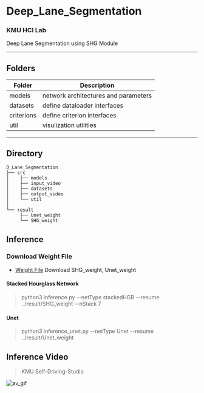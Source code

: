 # Deep_Lane_Segmentation
### KMU HCI Lab
Deep Lane Segmentation using SHG Module

-----
Folders
-----
| Folder     | Description                  |
|------------|------------------------------|
| models      | network architectures and parameters |
| datasets   | define dataloader interfaces |
| criterions | define criterion interfaces  |
| util       | visulization utilities       |

-----
Directory
-----
```
D_Lane_Segmentation
├── src
│    ├── models
│    ├── input_video
│    ├── datasets   
│    ├── output_video
│    └── util
│
└── result
     ├── Unet_weight
     └── SHG_weight
```

## Inference
### Download Weight File
- [Weight File](https://drive.google.com/drive/folders/18q5HJHThWr_uRyEm6_CkWK74C5ufr2WQ?usp=sharing) Download SHG_weight, Unet_weight
#### Stacked Hourglass Network
> python3 inference.py --netType stackedHGB --resume ../result/SHG_weight --nStack 7
#### Unet
> python3 inference_unet.py --netType Unet --resume ../result/Unet_weight

## Inference Video
> KMU Self-Driving-Studio

![av_gif](./gif/Driving_Studio_Output.gif)
